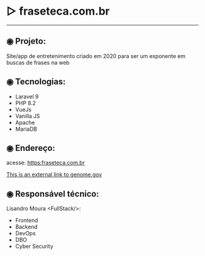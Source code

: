 # ▷ fraseteca.com.br
---

## ◉ Projeto:
Site/app de entretenimento criado em 2020 para ser um exponente em buscas de frases na web

## ◉ Tecnologias:
- Laravel 9
- PHP 8.2
- VueJs
- Vanilla JS
- Apache
- MariaDB

## ◉ Endereço:
acesse: [https:fraseteca.com.br](https:fraseteca.com.br)

[This is an external link to genome.gov](https://www.genome.gov/)



## ◉ Responsável técnico:
Lisandro Moura \<FullStack\/>:
- Frontend
- Backend
- DevOps
- DBO
- Cyber Security



